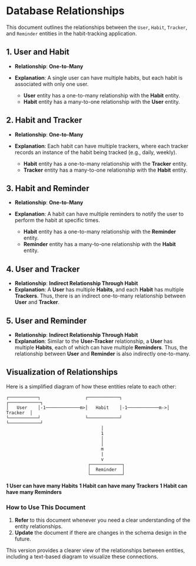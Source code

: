 # Database Relationships

This document outlines the relationships between the `User`, `Habit`, `Tracker`, and `Reminder` entities in the habit-tracking application.

## 1. User and Habit

- **Relationship**: **One-to-Many**
- **Explanation**: A single user can have multiple habits, but each habit is associated with only one user.
  
  - **User** entity has a one-to-many relationship with the **Habit** entity.
  - **Habit** entity has a many-to-one relationship with the **User** entity.

## 2. Habit and Tracker

- **Relationship**: **One-to-Many**
- **Explanation**: Each habit can have multiple trackers, where each tracker records an instance of the habit being tracked (e.g., daily, weekly).

  - **Habit** entity has a one-to-many relationship with the **Tracker** entity.
  - **Tracker** entity has a many-to-one relationship with the **Habit** entity.

## 3. Habit and Reminder

- **Relationship**: **One-to-Many**
- **Explanation**: A habit can have multiple reminders to notify the user to perform the habit at specific times.

  - **Habit** entity has a one-to-many relationship with the **Reminder** entity.
  - **Reminder** entity has a many-to-one relationship with the **Habit** entity.

## 4. User and Tracker

- **Relationship**: **Indirect Relationship Through Habit**
- **Explanation**: A **User** has multiple **Habits**, and each **Habit** has multiple **Trackers**. Thus, there is an indirect one-to-many relationship between **User** and **Tracker**.

## 5. User and Reminder

- **Relationship**: **Indirect Relationship Through Habit**
- **Explanation**: Similar to the **User-Tracker** relationship, a **User** has multiple **Habits**, each of which can have multiple **Reminders**. Thus, the relationship between **User** and **Reminder** is also indirectly one-to-many.

## Visualization of Relationships

Here is a simplified diagram of how these entities relate to each other:

```plaintext
┌───────────┐                 ┌────────────┐                 ┌────────────┐
│   User    │-1─────────────m>│   Habit    │-1────────────m->│   Tracker  │
└───────────┘                 └────────────┘                 └────────────┘
                                    │
                                    1                             
                                    │                             
                                    │
                                    m
                                    |                             
                                    v                             
                               ┌────────────┐              
                               │  Reminder  │               
                               └────────────┘               
```

**1 User can have many Habits**
**1 Habit can have many Trackers**
**1 Habit can have many Reminders**

### How to Use This Document

1. **Refer** to this document whenever you need a clear understanding of the entity relationships.
2. **Update** the document if there are changes in the schema design in the future.

This version provides a clearer view of the relationships between entities, including a text-based diagram to visualize these connections.
